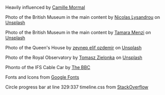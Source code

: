 Heavily influenced by [Camille Mormal](https://camillemormal.com/)

Photo of the British Museum in the main content by [Nicolas Lysandrou](https://unsplash.com/@nico86?utm_content=creditCopyText&utm_medium=referral&utm_source=unsplash)
on [Unsplash](https://unsplash.com/photos/people-inside-building-kDRYBXWFRTI?utm_content=creditCopyText&utm_medium=referral&utm_source=unsplash)

Photo of the British Museum in the main content by [Tamara Menzi](https://unsplash.com/@itstamaramenzi?utm_content=creditCopyText&utm_medium=referral&utm_source=unsplash)
on [Unsplash](https://unsplash.com/photos/brown-concrete-building-ZAd3Z9wOgOs?utm_content=creditCopyText&utm_medium=referral&utm_source=unsplash)

Photo of the Queen's House by [zeynep elif ozdemir](https://unsplash.com/@zeynepelifko?utm_content=creditCopyText&utm_medium=referral&utm_source=unsplash)
on [Unsplash](https://unsplash.com/photos/a-view-of-a-city-from-a-distance-9GhOPB2Teus?utm_content=creditCopyText&utm_medium=referral&utm_source=unsplash)

Photo of the Royal Observatory by [Tomasz Zielonka](https://unsplash.com/@tzielonka?utm_content=creditCopyText&utm_medium=referral&utm_source=unsplash)
on [Unsplash](https://unsplash.com/photos/a-red-ball-on-top-of-a-building-with-a-cross-on-top-Oz45UJklkTY?utm_content=creditCopyText&utm_medium=referral&utm_source=unsplash)

Phonto of the IFS Cable Car by [The BBC](https://www.bbc.com/news/uk-england-london-62672319)

  
Fonts and Icons from [Google Fonts](fonts.google.com)

Circle progress bar at line 329:337 timeline.css from [StackOverflow](https://stackoverflow.com/questions/13059190/html5-css3-circle-with-partial-border)
